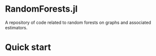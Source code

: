 # RandomForests.jl 

A repository of code related to random forests on graphs and associated estimators. 

# Quick start

